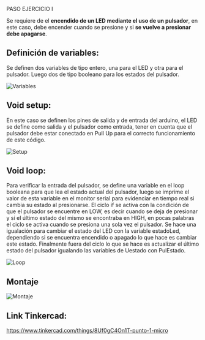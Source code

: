 PASO EJERCICIO I 

Se requiere de el **encendido de un LED mediante el uso de un pulsador**, en este caso, debe encender cuando se presione y si **se vuelve a presionar debe apagarse**. 

## Definición de variables: 

Se definen dos variables de tipo entero, una para el LED y otra para el pulsador. Luego dos de tipo booleano para los estados del pulsador. 

![Variables](https://github.com/johanerre/RetosMicro/blob/main/EJERCICIOS%201/PUNTO%201/IMÁGENES/Captura%20de%20pantalla%202025-09-06%20205309.png) 

## Void setup: 

En este caso se definen los pines de salida y de entrada del arduino, el LED se define como salida y el pulsador como entrada, tener en cuenta que el pulsador debe estar conectado en Pull Up para el correcto funcionamiento de este código. 

![Setup](https://github.com/johanerre/RetosMicro/blob/main/EJERCICIOS%201/PUNTO%201/IMÁGENES/Captura%20de%20pantalla%202025-09-06%20212901.png) 

## Void loop: 

Para verificar la entrada del pulsador, se define una variable en el loop booleana para que lea el estado actual del pulsador, luego se imprime el valor de esta variable en el monitor serial para evidenciar en tiempo real si cambia su estado al presionarse. El ciclo if se activa con la condición de que el pulsador se encuentre en LOW, es decir cuando se deja de presionar y sí el último estado del mismo se encontraba en HIGH, en pocas palabras el ciclo se activa cuando se presiona una sola vez el pulsador. Se hace una igualación para cambiar el estado del LED con la variable estadoLed, dependiendo si se encuentra encendido o apagado lo que hace es cambiar este estado. Finalmente fuera del ciclo lo que se hace es actualizar el último estado del pulsador igualando las variables de Uestado con PulEstado. 

![Loop](https://github.com/johanerre/RetosMicro/blob/main/EJERCICIOS%201/PUNTO%201/IMÁGENES/Captura%20de%20pantalla%202025-09-06%20212332.png) 

## Montaje
![Montaje](https://github.com/johanerre/RetosMicro/blob/main/EJERCICIOS%201/PUNTO%201/IMÁGENES/Captura%20de%20pantalla%202025-09-06%20221143.png)

## Link Tinkercad:

https://www.tinkercad.com/things/8Uf0gC4On1T-punto-1-micro